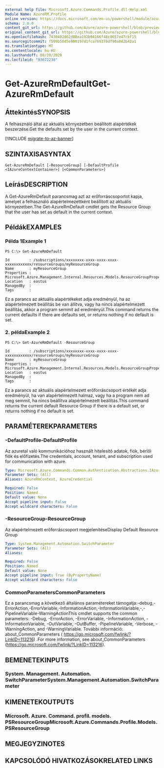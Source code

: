```yaml
---
external help file: Microsoft.Azure.Commands.Profile.dll-Help.xml
Module Name: AzureRM.Profile
online version: https://docs.microsoft.com/en-us/powershell/module/azurerm.profile/get-azurermdefault
schema: 2.0.0
content_git_url: https://github.com/Azure/azure-powershell/blob/preview/src/ResourceManager/Profile/Commands.Profile/help/Get-AzureRmDefault.md
original_content_git_url: https://github.com/Azure/azure-powershell/blob/preview/src/ResourceManager/Profile/Commands.Profile/help/Get-AzureRmDefault.md
ms.openlocfilehash: 7430402d62d88ea192b94166f48c0657e47cbf15
ms.sourcegitcommit: f599b50d5e980197d1fca769378df90a842b42a1
ms.translationtype: MT
ms.contentlocale: hu-HU
ms.lasthandoff: 08/20/2020
ms.locfileid: "93672238"
---
```

# <span data-ttu-id="e1ab9-101">Get-AzureRmDefault</span><span class="sxs-lookup"><span data-stu-id="e1ab9-101">Get-AzureRmDefault</span></span>

## <span data-ttu-id="e1ab9-102">Áttekintés</span><span class="sxs-lookup"><span data-stu-id="e1ab9-102">SYNOPSIS</span></span>
<span data-ttu-id="e1ab9-103">A felhasználó által az aktuális környezetben beállított alapértékek beszerzése.</span><span class="sxs-lookup"><span data-stu-id="e1ab9-103">Get the defaults set by the user in the current context.</span></span>

[!INCLUDE [migrate-to-az-banner](../../includes/migrate-to-az-banner.md)]

## <span data-ttu-id="e1ab9-104">SZINTAXISA</span><span class="sxs-lookup"><span data-stu-id="e1ab9-104">SYNTAX</span></span>

```
Get-AzureRmDefault [-ResourceGroup] [-DefaultProfile <IAzureContextContainer>] [<CommonParameters>]
```

## <span data-ttu-id="e1ab9-105">Leírás</span><span class="sxs-lookup"><span data-stu-id="e1ab9-105">DESCRIPTION</span></span>
<span data-ttu-id="e1ab9-106">A Get-AzureRmDefault parancsmag azt az erőforráscsoportot kapja, amelyet a felhasználó alapértelmezettként beállított az aktuális környezetben.</span><span class="sxs-lookup"><span data-stu-id="e1ab9-106">The Get-AzureRmDefault cmdlet gets the Resource Group that the user has set as default in the current context.</span></span>

## <span data-ttu-id="e1ab9-107">Példák</span><span class="sxs-lookup"><span data-stu-id="e1ab9-107">EXAMPLES</span></span>

### <span data-ttu-id="e1ab9-108">Példa 1</span><span class="sxs-lookup"><span data-stu-id="e1ab9-108">Example 1</span></span>
```
PS C:\> Get-AzureRmDefault

Id         : /subscriptions/xxxxxxxx-xxxx-xxxx-xxxx-xxxxxxxxxxxx/resourceGroups/myResourceGroup
Name       : myResourceGroup
Properties : Microsoft.Azure.Management.Internal.Resources.Models.ResourceGroupProperties
Location   : eastus
ManagedBy  :
Tags       :
```

<span data-ttu-id="e1ab9-109">Ez a parancs az aktuális alapértékeket adja eredményül, ha az alapértelmezett beállítás be van állítva, vagy ha nincs alapértelmezett beállítás, akkor a program semmit ad eredményül.</span><span class="sxs-lookup"><span data-stu-id="e1ab9-109">This command returns the current defaults if there are defaults set, or returns nothing if no default is set.</span></span>

### <span data-ttu-id="e1ab9-110">2. példa</span><span class="sxs-lookup"><span data-stu-id="e1ab9-110">Example 2</span></span>
```
PS C:\> Get-AzureRmDefault -ResourceGroup

Id         : /subscriptions/xxxxxxxx-xxxx-xxxx-xxxx-xxxxxxxxxxxx/resourceGroups/myResourceGroup
Name       : myResourceGroup
Properties : Microsoft.Azure.Management.Internal.Resources.Models.ResourceGroupProperties
Location   : eastus
ManagedBy  :
Tags       :
```

<span data-ttu-id="e1ab9-111">Ez a parancs az aktuális alapértelmezett erőforráscsoport értékét adja eredményül, ha van alapértelmezett halmaz, vagy ha a program nem ad meg semmit, ha nincs beállítva alapértelmezett beállítás.</span><span class="sxs-lookup"><span data-stu-id="e1ab9-111">This command returns the current default Resource Group if there is a default set, or returns nothing if no default is set.</span></span>

## <span data-ttu-id="e1ab9-112">PARAMÉTEREK</span><span class="sxs-lookup"><span data-stu-id="e1ab9-112">PARAMETERS</span></span>

### <span data-ttu-id="e1ab9-113">-DefaultProfile</span><span class="sxs-lookup"><span data-stu-id="e1ab9-113">-DefaultProfile</span></span>
<span data-ttu-id="e1ab9-114">Az azuretal való kommunikációhoz használt hitelesítő adatok, fiók, bérlői fiók és előfizetés.</span><span class="sxs-lookup"><span data-stu-id="e1ab9-114">The credentials, account, tenant, and subscription used for communication with azure.</span></span>

```yaml
Type: Microsoft.Azure.Commands.Common.Authentication.Abstractions.IAzureContextContainer
Parameter Sets: (All)
Aliases: AzureRmContext, AzureCredential

Required: False
Position: Named
Default value: None
Accept pipeline input: False
Accept wildcard characters: False
```

### <span data-ttu-id="e1ab9-115">-ResourceGroup</span><span class="sxs-lookup"><span data-stu-id="e1ab9-115">-ResourceGroup</span></span>
<span data-ttu-id="e1ab9-116">Az alapértelmezett erőforráscsoport megjelenítése</span><span class="sxs-lookup"><span data-stu-id="e1ab9-116">Display Default Resource Group</span></span>

```yaml
Type: System.Management.Automation.SwitchParameter
Parameter Sets: (All)
Aliases:

Required: False
Position: Named
Default value: None
Accept pipeline input: True (ByPropertyName)
Accept wildcard characters: False
```

### <span data-ttu-id="e1ab9-117">CommonParameters</span><span class="sxs-lookup"><span data-stu-id="e1ab9-117">CommonParameters</span></span>
<span data-ttu-id="e1ab9-118">Ez a parancsmag a következő általános paramétereket támogatja:-debug,-ErrorAction,-ErrorVariable,-InformationAction,-InformationVariable,-,-PipelineVariable-WarningAction</span><span class="sxs-lookup"><span data-stu-id="e1ab9-118">This cmdlet supports the common parameters: -Debug, -ErrorAction, -ErrorVariable, -InformationAction, -InformationVariable, -OutVariable, -OutBuffer, -PipelineVariable, -Verbose, -WarningAction, and -WarningVariable.</span></span> <span data-ttu-id="e1ab9-119">További információ: about_CommonParameters ( https://go.microsoft.com/fwlink/?LinkID=113216) .</span><span class="sxs-lookup"><span data-stu-id="e1ab9-119">For more information, see about_CommonParameters (https://go.microsoft.com/fwlink/?LinkID=113216).</span></span>

## <span data-ttu-id="e1ab9-120">BEMENETEK</span><span class="sxs-lookup"><span data-stu-id="e1ab9-120">INPUTS</span></span>

### <span data-ttu-id="e1ab9-121">System. Management. Automation. SwitchParameter</span><span class="sxs-lookup"><span data-stu-id="e1ab9-121">System.Management.Automation.SwitchParameter</span></span>

## <span data-ttu-id="e1ab9-122">KIMENETEK</span><span class="sxs-lookup"><span data-stu-id="e1ab9-122">OUTPUTS</span></span>

### <span data-ttu-id="e1ab9-123">Microsoft. Azure. Command. profil. models. PSResourceGroup</span><span class="sxs-lookup"><span data-stu-id="e1ab9-123">Microsoft.Azure.Commands.Profile.Models.PSResourceGroup</span></span>

## <span data-ttu-id="e1ab9-124">MEGJEGYZI</span><span class="sxs-lookup"><span data-stu-id="e1ab9-124">NOTES</span></span>

## <span data-ttu-id="e1ab9-125">KAPCSOLÓDÓ HIVATKOZÁSOK</span><span class="sxs-lookup"><span data-stu-id="e1ab9-125">RELATED LINKS</span></span>
